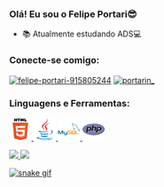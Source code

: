 ### Olá! Eu sou o Felipe Portari😎
- 📚 Atualmente estudando ADS💻
<h3 align="left">Conecte-se comigo:</h3>
<p align="left">
<a href="https://linkedin.com/in/felipe-portari-915805244" target="blank"><img align="center" src="https://raw.githubusercontent.com/rahuldkjain/github-profile-readme-generator/master/src/images/icons/Social/linked-in-alt.svg" alt="felipe-portari-915805244" height="30" width="40" /></a>
<a href="https://instagram.com/portarin_" target="blank"><img align="center" src="https://raw.githubusercontent.com/rahuldkjain/github-profile-readme-generator/master/src/images/icons/Social/instagram.svg" alt="portarin_" height="30" width="40" /></a>
</p>

<h3 align="left">Linguagens e Ferramentas:</h3>
<p align="left"> <a href="https://www.w3.org/html/" target="_blank" rel="noreferrer"> <img src="https://raw.githubusercontent.com/devicons/devicon/master/icons/html5/html5-original-wordmark.svg" alt="html5" width="40" height="40"/> </a> <a href="https://www.java.com" target="_blank" rel="noreferrer"> <img src="https://raw.githubusercontent.com/devicons/devicon/master/icons/java/java-original.svg" alt="java" width="40" height="40"/> </a>  <a href="https://www.mysql.com/" target="_blank" rel="noreferrer"> <img src="https://raw.githubusercontent.com/devicons/devicon/master/icons/mysql/mysql-original-wordmark.svg" alt="mysql" width="40" height="40"/> </a> <a href="https://www.php.net" target="_blank" rel="noreferrer"> <img src="https://raw.githubusercontent.com/devicons/devicon/master/icons/php/php-original.svg" alt="php" width="40" height="40"/> </a> </p>
<div style="display: flex; flex-direction: column;">
  <a href="https://github.com/felipeportari">
  <img height="180em" src="https://github-readme-stats-sigma-five.vercel.app/api?username=felipeportari&show_icons=true&theme=dracula&include_all_commits=true&count_private=true"/>
  <img height="180em" src="https://github-readme-stats-sigma-five.vercel.app/api/top-langs/?username=felipeportari&layout=compact&langs_count=7&theme=dracula"/>
</div>


![snake gif](https://github.com/YOUR_USERNAME/felipeportari/blob/output/github-contribution-grid-snake.gif)

